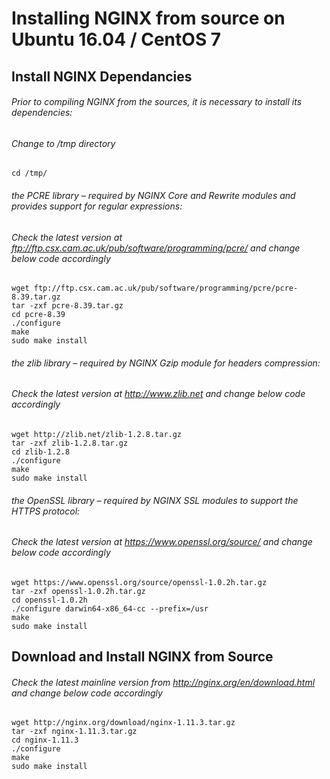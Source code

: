 # Installing NGINX from source on Ubuntu 16.04 / CentOS 7

## Install NGINX Dependancies

###### Prior to compiling NGINX from the sources, it is necessary to install its dependencies:

###### Change to /tmp directory
```cd /tmp/```

###### the PCRE library – required by NGINX Core and Rewrite modules and provides support for regular expressions:
###### Check the latest version at ftp://ftp.csx.cam.ac.uk/pub/software/programming/pcre/ and change below code accordingly
```
wget ftp://ftp.csx.cam.ac.uk/pub/software/programming/pcre/pcre-8.39.tar.gz
tar -zxf pcre-8.39.tar.gz
cd pcre-8.39
./configure
make
sudo make install
```
###### the zlib library – required by NGINX Gzip module for headers compression:
###### Check the latest version at http://www.zlib.net and change below code accordingly
```
wget http://zlib.net/zlib-1.2.8.tar.gz
tar -zxf zlib-1.2.8.tar.gz
cd zlib-1.2.8
./configure
make
sudo make install
```

###### the OpenSSL library – required by NGINX SSL modules to support the HTTPS protocol:
###### Check the latest version at https://www.openssl.org/source/ and change below code accordingly
```
wget https://www.openssl.org/source/openssl-1.0.2h.tar.gz
tar -zxf openssl-1.0.2h.tar.gz
cd openssl-1.0.2h
./configure darwin64-x86_64-cc --prefix=/usr
make
sudo make install
```

## Download and Install NGINX from Source

###### Check the latest mainline version from http://nginx.org/en/download.html and change below code accordingly
```
wget http://nginx.org/download/nginx-1.11.3.tar.gz
tar -zxf nginx-1.11.3.tar.gz
cd nginx-1.11.3
./configure
make
sudo make install

```

